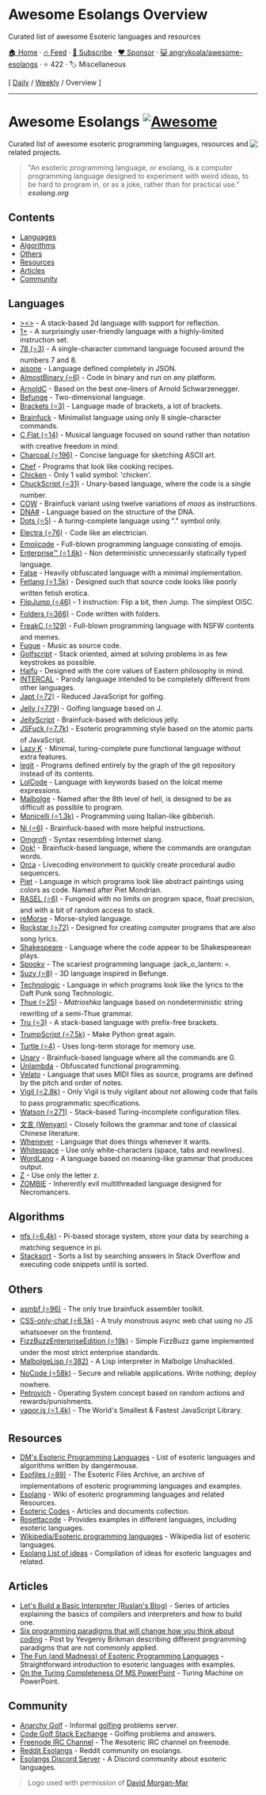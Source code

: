 # Awesome Esolangs Overview

Curated list of awesome Esoteric languages and resources

[🏠 Home](/README.md) · [🔥 Feed](https://www.trackawesomelist.com/angrykoala/awesome-esolangs/rss.xml) · [📮 Subscribe](https://trackawesomelist.us17.list-manage.com/subscribe?u=d2f0117aa829c83a63ec63c2f&id=36a103854c) · [❤️  Sponsor](https://github.com/sponsors/theowenyoung) · [😺 angrykoala/awesome-esolangs](https://github.com/angrykoala/awesome-esolangs) · ⭐ 422 · 🏷️ Miscellaneous

[ [Daily](/content/angrykoala/awesome-esolangs/README.md) / [Weekly](/content/angrykoala/awesome-esolangs/week/README.md) / Overview ]

---

# Awesome Esolangs [![Awesome](https://awesome.re/badge.svg)](https://awesome.re)

<img src="https://github.com/angrykoala/awesome-esolangs/raw/master/logo_piet.png" align="right">

Curated list of awesome esoteric programming languages, resources and related projects.

> "An esoteric programming language, or esolang, is a computer programming language designed to experiment with weird ideas, to be hard to program in, or as a joke, rather than for practical use."\
> ***esolang.org***

## Contents

*   [Languages](#languages)
*   [Algorithms](#algorithms)
*   [Others](#others)
*   [Resources](#resources)
*   [Articles](#articles)
*   [Community](#community)

## Languages

*   [><>](https://esolangs.org/wiki/fish) - A stack-based 2d language with support for reflection.
*   [1+](https://esolangs.org/wiki/1%2B) - A surprisingly user-friendly language with a highly-limited instruction set.
*   [78 (⭐3)](https://github.com/oatmealine/78) - A single-character command language focused around the numbers 7 and 8.
*   [ajsone](https://www.quaxio.com/ajsone) - Language defined completely in JSON.
*   [AlmostBinary (⭐6)](https://github.com/wsdt/AlmostBinary) - Code in binary and run on any platform.
*   [ArnoldC](http://lhartikk.github.io/ArnoldC) - Based on the best one-liners of Arnold Schwarzenegger.
*   [Befunge](https://esolangs.org/wiki/Befunge) - Two-dimensional language.
*   [Brackets (⭐3)](https://github.com/kvbc/brackets) - Language made of brackets, a lot of brackets.
*   [Brainfuck](https://esolangs.org/wiki/Brainfuck) - Minimalist language using only 8 single-character commands.
*   [C Flat (⭐14)](https://github.com/NicksterSand/Cflat) - Musical language focused on sound rather than notation with creative freedom in mind.
*   [Charcoal (⭐196)](https://github.com/somebody1234/Charcoal) - Concise language for sketching ASCII art.
*   [Chef](http://www.dangermouse.net/esoteric/chef.html) - Programs that look like cooking recipes.
*   [Chicken](https://esolangs.org/wiki/Chicken) - Only 1 valid symbol: 'chicken'.
*   [ChuckScript (⭐31)](https://github.com/angrykoala/chuckscript) - Unary-based language, where the code is a single number.
*   [COW](https://esolangs.org/wiki/COW) - Brainfuck variant using twelve variations of *moos* as instructions.
*   [DNA#](https://esolangs.org/wiki/DNA-Sharp) - Language based on the structure of the DNA.
*   [Dots (⭐5)](https://github.com/josconno/dots) - A turing-complete language using "." symbol only.
*   [Electra (⭐76)](https://github.com/DolphyWind/Electra-Lang) - Code like an electrician.
*   [Emojicode](http://www.emojicode.org) - Full-blown programming language consisting of emojis.
*   [Enterprise™ (⭐1.6k)](https://github.com/joaomilho/Enterprise) - Non deterministic unnecessarily statically typed language.
*   [False](http://strlen.com/false-language) - Heavily obfuscated language with a minimal implementation.
*   [Fetlang (⭐1.5k)](https://github.com/Property404/fetlang) - Designed such that source code looks like poorly written fetish erotica.
*   [FlipJump (⭐46)](https://github.com/tomhea/flip-jump) - 1 instruction: Flip a bit, then Jump. The simplest OISC.
*   [Folders (⭐366)](https://github.com/rottytooth/Folders) - Code written with folders.
*   [FreakC (⭐129)](https://github.com/FreakC-Foundation/FreakC) - Full-blown programming language with NSFW contents and memes.
*   [Fugue](https://esolangs.org/wiki/Fugue) - Music as source code.
*   [Golfscript](http://www.golfscript.com/golfscript) - Stack oriented, aimed at solving problems in as few keystrokes as possible.
*   [Haifu](http://www.dangermouse.net/esoteric/haifu.html) - Designed with the core values of Eastern philosophy in mind.
*   [INTERCAL](http://www.catb.org/~esr/intercal) - Parody language intended to be completely different from other languages.
*   [Japt (⭐72)](https://github.com/ETHproductions/japt) - Reduced JavaScript for golfing.
*   [Jelly (⭐779)](https://github.com/DennisMitchell/jellylanguage) - Golfing language based on J.
*   [JellyScript](https://github.com/nguyenphuminh/Jellyscript) - Brainfuck-based with delicious jelly.
*   [JSFuck (⭐7.7k)](https://github.com/aemkei/jsfuck) - Esoteric programming style based on the atomic parts of JavaScript.
*   [Lazy K](https://tromp.github.io/cl/lazy-k.html) - Minimal, turing-complete pure functional language without extra features.
*   [legit](https://morr.cc/legit) - Programs defined entirely by the graph of the git repository instead of its contents.
*   [LolCode](http://lolcode.org) - Language with keywords based on the lolcat meme expressions.
*   [Malbolge](https://esolangs.org/wiki/Malbolge) - Named after the 8th level of hell, is designed to be as difficult as possible to program.
*   [Monicelli (⭐1.3k)](https://github.com/esseks/monicelli) - Programming using Italian-like gibberish.
*   [Ni (⭐6)](https://github.com/DeybisMelendez/ni) - Brainfuck-based with more helpful instructions.
*   [Omgrofl](https://esolangs.org/wiki/Omgrofl) - Syntax resembling Internet slang.
*   [Ook!](http://www.dangermouse.net/esoteric/ook.html) - Brainfuck-based language, where the commands are orangutan words.
*   [Orca](https://hundredrabbits.itch.io/orca) - Livecoding environment to quickly create procedural audio sequencers.
*   [Piet](http://www.dangermouse.net/esoteric/piet.html) -  Language in which programs look like abstract paintings using colors as code. Named after Piet Mondrian.
*   [RASEL (⭐6)](https://github.com/Nakilon/rasel) - Fungeoid with no limits on program space, float precision, and with a bit of random access to stack.
*   [reMorse](http://esolangs.org/wiki/reMorse) - Morse-styled language.
*   [Rockstar (⭐72)](https://github.com/dylanbeattie/rockstar) - Designed for creating computer programs that are also song lyrics.
*   [Shakespeare](http://shakespearelang.sourceforge.net) - Language where the code appear to be Shakespearean plays.
*   [Spooky](https://spookylang.com) - The scariest programming language  :jack\_o\_lantern: :skull:.
*   [Suzy (⭐8)](https://github.com/gvx/suzy) - 3D language inspired in Befunge.
*   [Technologic](https://esolangs.org/wiki/Technologic) - Language in which programs look like the lyrics to the Daft Punk song Technologic.
*   [Thue (⭐25)](https://github.com/jcolag/Thue) - *Matrioshka* language based on nondeterministic string rewriting of a semi-Thue grammar.
*   [Tru (⭐3)](https://github.com/sungwoncho/tru) - A stack-based language with prefix-free brackets.
*   [TrumpScript (⭐7.5k)](https://github.com/samshadwell/TrumpScript) - Make Python great again.
*   [Turtle (⭐4)](https://github.com/TypeMonkey/Turtle) - Uses long-term storage for memory use.
*   [Unary](https://esolangs.org/wiki/Unary) - Brainfuck-based language where all the commands are 0.
*   [Unlambda](http://www.madore.org/~david/programs/unlambda) - Obfuscated functional programming.
*   [Velato](http://velato.net) - Language that uses MIDI files as source, programs are defined by the pitch and order of notes.
*   [Vigil (⭐2.8k)](https://github.com/munificent/vigil) - Only Vigil is truly vigilant about not allowing code that fails to pass programmatic specifications.
*   [Watson (⭐271)](https://github.com/genkami/watson) - Stack-based Turing-incomplete configuration files.
*   [文言 (Wenyan)](http://wenyan-lang.lingdong.works) - Closely follows the grammar and tone of classical Chinese literature.
*   [Whenever](http://www.dangermouse.net/esoteric/whenever.html) - Language that does things whenever it wants.
*   [Whitespace](http://web.archive.org/web/20150623025348/http://compsoc.dur.ac.uk/whitespace) - Use only white-characters (space, tabs and newlines).
*   [WordLang](https://github.com/WilliamRagstad/WordLang) - A language based on meaning-like grammar that produces output.
*   [Z](https://esolangs.org/wiki/Z) - Use only the letter z.
*   [ZOMBIE](https://www.dangermouse.net/esoteric/zombie.html) - Inherently evil multithreaded language designed for Necromancers.

## Algorithms

*   [πfs (⭐6.4k)](https://github.com/philipl/pifs) - Pi-based storage system, store your data by searching a matching sequence in pi.
*   [Stacksort](https://gkoberger.github.io/stacksort) - Sorts a list by searching answers in Stack Overflow and executing code snippets until is sorted.

## Others

*   [asmbf (⭐96)](https://github.com/kspalaiologos/asmbf) - The only true brainfuck assembler toolkit.
*   [CSS-only-chat (⭐6.5k)](https://github.com/kkuchta/css-only-chat) - A truly monstrous async web chat using no JS whatsoever on the frontend.
*   [FizzBuzzEnterpriseEdition (⭐19k)](https://github.com/EnterpriseQualityCoding/FizzBuzzEnterpriseEdition) - Simple FizzBuzz game implemented under the most strict enterprise standards.
*   [MalbolgeLisp (⭐382)](https://github.com/kspalaiologos/malbolge-lisp) - A Lisp interpreter in Malbolge Unshackled.
*   [NoCode (⭐58k)](https://github.com/kelseyhightower/nocode) - Secure and reliable applications. Write nothing; deploy nowhere.
*   [Petrovich](http://www.dangermouse.net/esoteric/petrovich.html) - Operating System concept based on random actions and rewards/punishments.
*   [vapor.js (⭐1.4k)](https://github.com/madrobby/vapor.js) - The World's Smallest & Fastest JavaScript Library.

## Resources

*   [DM's Esoteric Programming Languages](http://www.dangermouse.net/esoteric) - List of esoteric languages and algorithms written by dangermouse.
*   [Esofiles (⭐89)](https://github.com/graue/esofiles) - The Esoteric Files Archive, an archive of implementations of esoteric programming languages and examples.
*   [Esolang](https://esolangs.org) - Wiki of esoteric programming languages and related Resources.
*   [Esoteric Codes](https://esoteric.codes) - Articles and documents collection.
*   [Rosettacode](http://rosettacode.org/wiki/Rosetta_Code) - Provides examples in different languages, including esoteric languages.
*   [Wikipedia/Esoteric programming languages](https://en.wikipedia.org/wiki/Esoteric_programming_language) - Wikipedia list of esoteric languages.
*   [Esolang List of ideas](https://esolangs.org/wiki/List_of_ideas) - Compilation of ideas for esoteric languages and related.

## Articles

*   [Let's Build a Basic Interpreter (Ruslan's Blog)](https://ruslanspivak.com/lsbasi-part1) - Series of articles explaining the basics of compilers and interpreters and how to build one.
*   [Six programming paradigms that will change how you think about coding](http://www.ybrikman.com/writing/2014/04/09/six-programming-paradigms-that-will) - Post by Yevgeniy Brikman describing different programming paradigms that are not commonly applied.
*   [The Fun (and Madness) of Esoteric Programming Languages](https://tomassetti.me/discovering-arcane-world-esoteric-programming-languages) - Straightforward introduction to esoteric languages with examples.
*   [On the Turing Completeness Of MS PowerPoint](http://www.andrew.cmu.edu/user/twildenh/PowerPointTM/Paper.pdf) - Turing Machine on PowerPoint.

## Community

*   [Anarchy Golf](http://golf.shinh.org) - Informal [golfing](https://en.wikipedia.org/wiki/Code_golf) problems server.
*   [Code Golf Stack Exchange](https://codegolf.stackexchange.com) - Golfing problems and answers.
*   [Freenode IRC Channel](http://webchat.freenode.net/?channels=esoteric\&uio=d4) - The #esoteric IRC channel on freenode.
*   [Reddit Esolangs](https://www.reddit.com/r/esolangs) - Reddit community on esolangs.
*   [Esolangs Discord Server](https://discord.gg/SdFJQmd4QJ) - A Discord community about esoteric languages.

> Logo used with permission of [David Morgan-Mar](http://www.dangermouse.net/esoteric/piet/samples.html)

